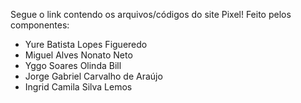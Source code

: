 Segue o link contendo os arquivos/códigos do site Pixel! Feito pelos componentes:
- Yure Batista Lopes Figueredo
- Miguel Alves Nonato Neto
- Yggo Soares Olinda Bill
- Jorge Gabriel Carvalho de Araújo
- Ingrid Camila Silva Lemos
